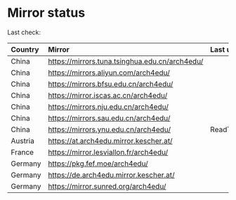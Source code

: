 <script src="./time.js"></script>
# Mirror status
Last check: <script type="text/javascript">localize(1696583832.1259022);</script>

|Country|Mirror|Last update|
|:------|:-----|:----------|
|China|https://mirrors.tuna.tsinghua.edu.cn/arch4edu/|<script type="text/javascript">localize(1696531228);</script>|
|China|https://mirrors.aliyun.com/arch4edu/|<script type="text/javascript">localize(1696531228);</script>|
|China|https://mirrors.bfsu.edu.cn/arch4edu/|<script type="text/javascript">localize(1696574011);</script>|
|China|https://mirror.iscas.ac.cn/arch4edu/|<script type="text/javascript">localize(1696531228);</script>|
|China|https://mirrors.nju.edu.cn/arch4edu/|<script type="text/javascript">localize(1696531228);</script>|
|China|https://mirrors.sau.edu.cn/arch4edu/|<script type="text/javascript">localize(1696574011);</script>|
|China|https://mirrors.ynu.edu.cn/arch4edu/|ReadTimeout|
|Austria|https://at.arch4edu.mirror.kescher.at/|<script type="text/javascript">localize(1696574011);</script>|
|France|https://mirror.lesviallon.fr/arch4edu/|<script type="text/javascript">localize(1696531228);</script>|
|Germany|https://pkg.fef.moe/arch4edu/|<script type="text/javascript">localize(1696574011);</script>|
|Germany|https://de.arch4edu.mirror.kescher.at/|<script type="text/javascript">localize(1696574011);</script>|
|Germany|https://mirror.sunred.org/arch4edu/|<script type="text/javascript">localize(1696574011);</script>|

<script src="./tablefilter/tablefilter.js"></script>
<script src="./table.js"></script>